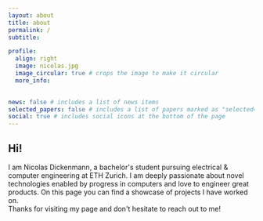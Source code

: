 ```yaml
---
layout: about
title: about
permalink: /
subtitle: 

profile:
  align: right
  image: nicolas.jpg
  image_circular: true # crops the image to make it circular
  more_info: 
    

news: false # includes a list of news items
selected_papers: false # includes a list of papers marked as "selected={true}"
social: true # includes social icons at the bottom of the page
---
```




## Hi! 

I am Nicolas Dickenmann, a bachelor's student pursuing electrical & computer engineering at ETH Zurich. I am deeply passionate about novel technologies enabled by progress in computers and love to engineer great products. On this page you can find a showcase of projects I have worked on.<br>
Thanks for visiting my page and don't hesitate to reach out to me!
